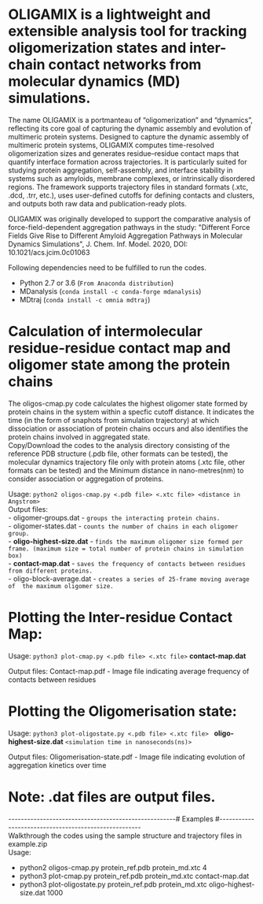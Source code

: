 # OLIGAMIX is a lightweight and extensible analysis tool for tracking oligomerization states and inter-chain contact networks from molecular dynamics (MD) simulations.

The name OLIGAMIX is a portmanteau of “oligomerization” and “dynamics”, reflecting its core goal of capturing the dynamic assembly and evolution of multimeric protein systems. Designed to capture the dynamic assembly of multimeric protein systems, OLIGAMIX computes time-resolved oligomerization sizes and generates residue–residue contact maps that quantify interface formation across trajectories. It is particularly suited for studying protein aggregation, self-assembly, and interface stability in systems such as amyloids, membrane complexes, or intrinsically disordered regions. The framework supports trajectory files in standard formats (.xtc, .dcd, .trr, etc.), uses user-defined cutoffs for defining contacts and clusters, and outputs both raw data and publication-ready plots. 

OLIGAMIX was originally developed to support the comparative analysis of force-field-dependent aggregation pathways in the study:
"Different Force Fields Give Rise to Different Amyloid Aggregation Pathways in Molecular Dynamics Simulations", J. Chem. Inf. Model. 2020, DOI: 10.1021/acs.jcim.0c01063

Following dependencies need to be fulfilled to run the codes.
  - Python 2.7 or 3.6 (`From Anaconda distribution`)
  - MDanalysis        (`conda install -c conda-forge mdanalysis`)
  - MDtraj            (`conda install -c omnia mdtraj`)

# Calculation of intermolecular residue-residue contact map and oligomer state among the protein chains
The oligos-cmap.py code calculates the highest oligomer state formed by protein chains in the system within a specfic cutoff distance. It indicates the time (in the form of snaphots from simulation trajectory) at which dissociation or association of protein chains occurs and also identifies the protein chains involved in aggregated state.\
Copy/Download the codes to the analysis directory consisting of the reference PDB structure (.pdb file, other formats can be tested), the molecular dynamics trajectory file only with protein atoms (.xtc file, other formats can be tested) and the Minimum distance in nano-metres(nm) to consider association or aggregation of proteins.

Usage: `python2 oligos-cmap.py <.pdb file> <.xtc file> <distance in Angstrom>`\
Output files:\
             -   oligomer-groups.dat       - `groups the interacting protein chains.`\
             -   oligomer-states.dat       - `counts the number of chains in each oligomer group.`\
             - **oligo-highest-size.dat**  - `finds the maximum oligomer size formed per frame. (maximum size = total number of protein chains in simulation box)`\
             - **contact-map.dat**         - `saves the frequency of contacts between residues from different proteins.`\
             -   oligo-block-average.dat   - `creates a series of 25-frame moving average of  the maximum oligomer size.`

# Plotting the Inter-residue Contact Map:

Usage: `python3 plot-cmap.py <.pdb file> <.xtc file>` **contact-map.dat**

Output files: Contact-map.pdf             - Image file indicating average frequency of contacts between residues

# Plotting the Oligomerisation state:

Usage: `python3 plot-oligostate.py <.pdb file> <.xtc file> ` **oligo-highest-size.dat**  `<simulation time in nanoseconds(ns)>`

Output files: Oligomerisation-state.pdf   - Image file indicating evolution of aggregation kinetics over time
  
  
# Note: **<filename>.dat**  files are output files.
-----------------------------------------------------# Examples #-----------------------------------------------------\
Walkthrough the codes using the sample structure and trajectory files in example.zip\
Usage:
- python2 oligos-cmap.py protein_ref.pdb  protein_md.xtc 4
- python3 plot-cmap.py protein_ref.pdb  protein_md.xtc contact-map.dat
- python3 plot-oligostate.py protein_ref.pdb  protein_md.xtc oligo-highest-size.dat 1000
  
  
